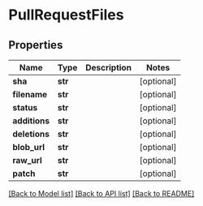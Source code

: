 # PullRequestFiles

## Properties
Name | Type | Description | Notes
------------ | ------------- | ------------- | -------------
**sha** | **str** |  | [optional] 
**filename** | **str** |  | [optional] 
**status** | **str** |  | [optional] 
**additions** | **str** |  | [optional] 
**deletions** | **str** |  | [optional] 
**blob_url** | **str** |  | [optional] 
**raw_url** | **str** |  | [optional] 
**patch** | **str** |  | [optional] 

[[Back to Model list]](../README.md#documentation-for-models) [[Back to API list]](../README.md#documentation-for-api-endpoints) [[Back to README]](../README.md)

